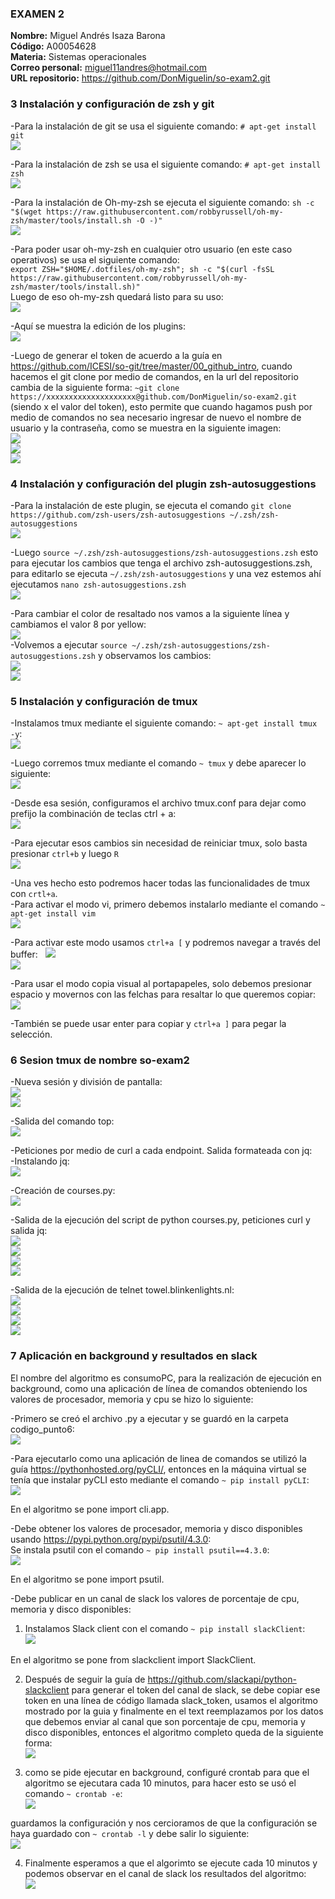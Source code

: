 ### EXAMEN 2  
**Nombre:** Miguel Andrés Isaza Barona  
**Código:** A00054628  
**Materia:** Sistemas operacionales  
**Correo personal:** miguel11andres@hotmail.com  
**URL repositorio:** https://github.com/DonMiguelin/so-exam2.git

### 3 Instalación y configuración de zsh y git  

-Para la instalación de git se usa el siguiente comando: ``# apt-get install git``  
![](Imagenes/git.png)  

-Para la instalación de zsh se usa el siguiente comando: ``# apt-get install zsh``  
![](Imagenes/Instalación%20zsh.png)  

-Para la instalación de Oh-my-zsh se ejecuta el siguiente comando: ``sh -c "$(wget https://raw.githubusercontent.com/robbyrussell/oh-my-zsh/master/tools/install.sh -O -)"``  
![](Imagenes/Instalación%20Oh%20my%20zsh.png)  

-Para poder usar oh-my-zsh en cualquier otro usuario (en este caso operativos) se usa el siguiente comando:  
``export ZSH="$HOME/.dotfiles/oh-my-zsh"; sh -c "$(curl -fsSL https://raw.githubusercontent.com/robbyrussell/oh-my-zsh/master/tools/install.sh)"``  
Luego de eso oh-my-zsh quedará listo para su uso:  
![](Imagenes/Oh_my-zsh-userOperativos.png)  

-Aquí se muestra la edición de los plugins:  
![](Imagenes/plugins%20autosuggestion.png)  

-Luego de generar el token de acuerdo a la guía en https://github.com/ICESI/so-git/tree/master/00_github_intro, cuando hacemos el git clone por medio de comandos, en la url del repositorio cambia de la siguiente forma: ``~git clone https://xxxxxxxxxxxxxxxxxxxx@github.com/DonMiguelin/so-exam2.git`` (siendo x el valor del token), esto permite que cuando hagamos push por medio de comandos no sea necesario ingresar de nuevo el nombre de usuario y la contraseña, como se muestra en la siguiente imagen:  
![](Imagenes/comandos%20git.png)  
![](Imagenes/Creación%20carpeta.png)  
![](Imagenes/edicion%20README.png)  

### 4 Instalación y configuración del plugin zsh-autosuggestions  

-Para la instalación de este plugin, se ejecuta el comando ``git clone https://github.com/zsh-users/zsh-autosuggestions ~/.zsh/zsh-autosuggestions``  
![](Imagenes/Clonando%20plugin%20autosuggestion.png)  

-Luego ``source ~/.zsh/zsh-autosuggestions/zsh-autosuggestions.zsh`` esto para ejecutar los cambios que tenga el archivo zsh-autosuggestions.zsh, para editarlo se ejecuta ``~/.zsh/zsh-autosuggestions`` y una vez estemos ahí ejecutamos ``nano zsh-autosuggestions.zsh``  
![](Imagenes/archivo%20a%20configurar.png)  

-Para cambiar el color de resaltado nos vamos a la siguiente línea y cambiamos el valor 8 por yellow:  
![](Imagenes/Cambio%20de%20color%20resaltado.png)  
-Volvemos a ejecutar ``source ~/.zsh/zsh-autosuggestions/zsh-autosuggestions.zsh`` y observamos los cambios:  
![](Imagenes/cambios_resaltadoAmarillo.png)  
![](Imagenes/colorAmarillo_2docomando.png)  

### 5 Instalación y configuración de tmux  
-Instalamos tmux mediante el siguiente comando: ``~ apt-get install tmux -y``:  
![](Imagenes/Instalación%20tmux.png)  

-Luego corremos tmux mediante el comando ``~ tmux`` y debe aparecer lo siguiente:  
![](Imagenes/corriendo%20tmux.png)  

-Desde esa sesión, configuramos el archivo tmux.conf para dejar como prefijo la combinación de teclas ctrl + a:  
![](Imagenes/configuraciones%20tmux.png)  

-Para ejecutar esos cambios sin necesidad de reiniciar tmux, solo basta presionar ``ctrl+b`` y luego ``R``  
![](Imagenes/ctrl+R.png)  

-Una ves hecho esto podremos hacer todas las funcionalidades de tmux con ``crtl+a``.  
-Para activar el modo vi, primero debemos instalarlo mediante el comando ``~ apt-get install vim``  
![](Imagenes/instalacion%20vim.png)  


-Para activar este modo usamos ``ctrl+a [`` y podremos navegar a través del buffer:  
![](Imagenes/Modo%20vi.png)  
![](Imagenes/Modo%20vi%203.png)  

-Para usar el modo copia visual al portapapeles, solo debemos presionar espacio y movernos con las felchas para resaltar lo que queremos copiar:  
![](Imagenes/Modo%20vi%202.png)  

-También se puede usar enter para copiar y ``ctrl+a ]`` para pegar la selección.  

### 6 Sesion tmux de nombre so-exam2  

-Nueva sesión y división de pantalla:  
![](Imagenes/nueva%20sesion%20tmux.png)  
![](Imagenes/Division%20pantalla.png)  


-Salida del comando top:  
![](Imagenes/comando%20top.png)  

-Peticiones por medio de curl a cada endpoint. Salida formateada con jq:  
-Instalando jq:  
![](Imagenes/instalando%20jq.png)  

-Creación de courses.py:  
![](Imagenes/coursesPy.png)  

-Salida de la ejecución del script de python courses.py, peticiones curl y salida jq:  
![](Imagenes/curl_jq_1.png)  
![](Imagenes/curl_jq_2.png)  
![](Imagenes/curl_jq_3.png)  
![](Imagenes/curl_jq_4.png)  

-Salida de la ejecución de telnet towel.blinkenlights.nl:  
![](Imagenes/telnet2.png)  
![](Imagenes/telnet3.png)  
![](Imagenes/telnet4.png)  
![](Imagenes/telnet5.png)  

### 7 Aplicación en background y resultados en slack  

El nombre del algoritmo es consumoPC, para la realización de ejecución en background, como una aplicación de línea de comandos obteniendo los valores de procesador, memoria y cpu se hizo lo siguiente:  

-Primero se creó el archivo .py a ejecutar y se guardó en la carpeta codigo_punto6:  
![](Imagenes/Carpeta%20con%20el%20código_LI.jpg)  

-Para ejecutarlo como una aplicación de linea de comandos se utilizó la guía https://pythonhosted.org/pyCLI/, entonces en la máquina virtual se tenía que instalar pyCLI esto mediante el comando ``~ pip install pyCLI``:    
![](Imagenes/Instalacion%20cli.png)  

En el algoritmo se pone import cli.app.  

-Debe obtener los valores de procesador, memoria y disco disponibles usando https://pypi.python.org/pypi/psutil/4.3.0:  
Se instala psutil con el comando ``~ pip install psutil==4.3.0``:  
![](Imagenes/psutil.png)  

En el algoritmo se pone import psutil.  

-Debe publicar en un canal de slack los valores de porcentaje de cpu, memoria y disco disponibles:  

  1. Instalamos Slack client con el comando ``~ pip install slackClient``:  
  ![](Imagenes/slack%20client%20install.png)  
  
  En el algoritmo se pone from slackclient import SlackClient.
  
  2. Después de seguir la guía de https://github.com/slackapi/python-slackclient para generar el token del canal de slack, se debe copiar ese token en una línea de código llamada slack_token, usamos el algoritmo mostrado por la guia y finalmente en el text reemplazamos por los datos que debemos enviar al canal que son porcentaje de cpu, memoria y disco disponibles, entonces el algoritmo completo queda de la siguiente forma:  
   ![](Imagenes/consumoPC.png)  
  
  3. como se pide ejecutar en background, configuré crontab para que el algoritmo se ejecutara cada 10 minutos, para hacer esto se usó el comando ``~ crontab -e``:  
   ![](Imagenes/configuracionCrontab.png)  
  
  guardamos la configuración y nos cercioramos de que la configuración se haya guardado con ``~ crontab -l`` y debe salir lo siguiente:  
   ![](Imagenes/mostrandoConfiguracion.png)  
  
  4. Finalmente esperamos a que el algorimto se ejecute cada 10 minutos y podemos observar en el canal de slack los resultados del algoritmo:  
   ![](Imagenes/resultadosSlack_LI.jpg)  
  
